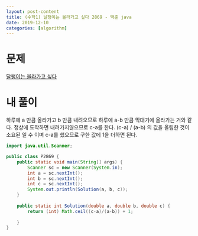 ```yaml
---
layout: post-content
title: (수학1) 달팽이는 올라가고 싶다 2869 - 백준 java
date: 2019-12-10
categories: [algorithm]
---
```


# 문제

[달팽이는 올라가고 싶다](https://www.acmicpc.net/step/8)

# 내 풀이

하루에 a 만큼 올라가고 b 만큼 내려오므로 하루에 a-b 만큼 막대기에 올라가는 거와 같다. 정상에 도착하면 내려가지않으므로 c-a를 한다. (c-a) / (a-b) 의 값을 올림한 것이 소요된 일 수 이며 c-a를 했으므로 구한 값에 1을 더하면 된다.

```java
import java.util.Scanner;

public class P2869 {
	public static void main(String[] args) {
		Scanner sc = new Scanner(System.in);
		int a = sc.nextInt();
		int b = sc.nextInt();
		int c = sc.nextInt();
		System.out.println(Solution(a, b, c));
	}
	
	public static int Solution(double a, double b, double c) {
		return (int) Math.ceil((c-a)/(a-b)) + 1;
		
	}
}
```